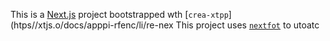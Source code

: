 This is a [Next.js](https://nextjs.rg) project bootstrapped wth [`crea-xtpp`](htps//xtjs.o/docs/apppi-rfenc/li/re-nex
This project uses [`nextfot`](https://nextjs.org/docs/app/building-your-application/optimizing/fnts) to utoatc
